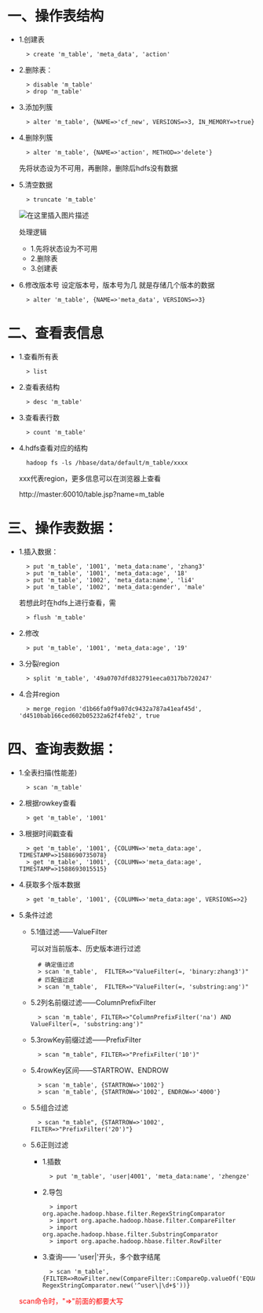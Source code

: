 # 一、操作表结构
- 1.创建表
	
		> create 'm_table', 'meta_data', 'action'

- 2.删除表：

		> disable 'm_table'
		> drop 'm_table'

- 3.添加列簇

		> alter 'm_table', {NAME=>'cf_new', VERSIONS=>3, IN_MEMORY=>true}

- 4.删除列簇
	
		> alter 'm_table', {NAME=>'action', METHOD=>'delete'}
	先将状态设为不可用，再删除，删除后hdfs没有数据


- 5.清空数据

		> truncate 'm_table'

	![在这里插入图片描述](https://img-blog.csdnimg.cn/20200506144902807.png)

	处理逻辑
	- 1.先将状态设为不可用
	- 2.删除表
	- 3.创建表
	
- 6.修改版本号
设定版本号，版本号为几 就是存储几个版本的数据

		> alter 'm_table', {NAME=>'meta_data', VERSIONS=>3}
	
# 二、查看表信息
- 1.查看所有表
	
		> list
	
- 2.查看表结构

		> desc 'm_table'

- 3.查看表行数

		> count 'm_table'

- 4.hdfs查看对应的结构

		hadoop fs -ls /hbase/data/default/m_table/xxxx
	
	xxx代表region，更多信息可以在浏览器上查看

	http://master:60010/table.jsp?name=m_table



# 三、操作表数据：
- 1.插入数据：

		> put 'm_table', '1001', 'meta_data:name', 'zhang3'
		> put 'm_table', '1001', 'meta_data:age', '18'
		> put 'm_table', '1002', 'meta_data:name', 'li4'
		> put 'm_table', '1002', 'meta_data:gender', 'male'

	若想此时在hdfs上进行查看，需

		> flush 'm_table'

- 2.修改
	
		> put 'm_table', '1001', 'meta_data:age', '19'

- 3.分裂region

		> split 'm_table', '49a0707dfd832791eeca0317bb720247'

- 4.合并region

		> merge_region 'd1b66fa0f9a07dc9432a787a41eaf45d', 'd4510bab166ced602b05232a62f4feb2', true

# 四、查询表数据：
- 1.全表扫描(性能差)

		> scan 'm_table'

- 2.根据rowkey查看

		> get 'm_table', '1001'

- 3.根据时间戳查看

		> get 'm_table', '1001', {COLUMN=>'meta_data:age', TIMESTAMP=>1588690735078}
		> get 'm_table', '1001', {COLUMN=>'meta_data:age', TIMESTAMP=>1588693015515}

- 4.获取多个版本数据

		> get 'm_table', '1001', {COLUMN=>'meta_data:age', VERSIONS=>2}

- 5.条件过滤

	- 5.1值过滤——ValueFilter
 
		可以对当前版本、历史版本进行过滤
	
			# 确定值过滤
			> scan 'm_table',  FILTER=>"ValueFilter(=, 'binary:zhang3')"
			# 匹配值过滤
			> scan 'm_table',  FILTER=>"ValueFilter(=, 'substring:ang')"

	- 5.2列名前缀过滤——ColumnPrefixFilter

			> scan 'm_table', FILTER=>"ColumnPrefixFilter('na') AND ValueFilter(=, 'substring:ang')"

	- 5.3rowKey前缀过滤——PrefixFilter

			> scan "m_table", FILTER=>"PrefixFilter('10')"

	- 5.4rowKey区间——STARTROW、ENDROW

			> scan 'm_table', {STARTROW=>'1002'}
			> scan 'm_table', {STARTROW=>'1002', ENDROW=>'4000'}

	- 5.5组合过滤
		
			> scan "m_table", {STARTROW=>'1002', FILTER=>"PrefixFilter('20')"}

	- 5.6正则过滤

		- 1.插数
		
				> put 'm_table', 'user|4001', 'meta_data:name', 'zhengze'
		- 2.导包

				> import org.apache.hadoop.hbase.filter.RegexStringComparator
				> import org.apache.hadoop.hbase.filter.CompareFilter
				> import org.apache.hadoop.hbase.filter.SubstringComparator
				> import org.apache.hadoop.hbase.filter.RowFilter

		- 3.查询—— 'user|'开头，多个数字结尾

				> scan 'm_table', {FILTER=>RowFilter.new(CompareFilter::CompareOp.valueOf('EQUAL'), RegexStringComparator.new('^user\|\d+$'))}

	<font color=red>scan命令时，"=>"前面的都要大写</font>
